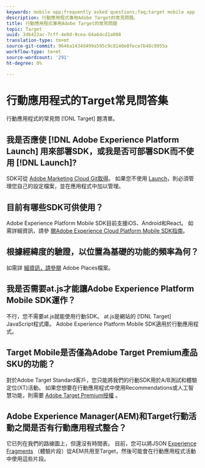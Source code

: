 ```yaml
---
keywords: mobile app;frequently asked questions;faq;target mobile app
description: 行動應用程式專用Adobe Target的常見問題。
title: 行動應用程式專用Adobe Target的常見問題
topic: Target
uuid: 3d6422ac-7cff-4e0d-9cea-64a64cd1a098
translation-type: tm+mt
source-git-commit: 9646a1434d499a595c9c8140e0fece7b48c9955a
workflow-type: tm+mt
source-wordcount: '291'
ht-degree: 0%

---
```



# 行動應用程式的Target常見問答集

行動應用程式的常見問 [!DNL Target] 題清單。

## 我是否應使 [!DNL Adobe Experience Platform Launch] 用來部署SDK，或我是否可部署SDK而不使用 [!DNL Launch]?

SDK可從 [Adobe Marketing Cloud Git取得](https://github.com/Adobe-Marketing-Cloud/acp-sdks/)。 如果您不使用 [Launch](https://docs.adobe.com/content/help/en/launch/using/overview.html)，則必須管理您自己的設定檔案，並在應用程式中加以管理。

## 目前有哪些SDK可供使用？

Adobe Experience Platform Mobile SDK目前支援iOS、Android和React。 如需詳細資訊，請參 [閱Adobe Experience Cloud Platform Mobile SDK指南](https://aep-sdks.gitbook.io/docs/)。

## 根據經緯度的驗證，以位置為基礎的功能的頻率為何？

如需詳 [細資訊，請參閱](https://placesdocs.com/places-services-by-adobe-documentation/) Adobe Places檔案。

## 我是否需要at.js才能讓Adobe Experience Platform Mobile SDK運作？

不行，您不需要at.js就能使用行動SDK。 at.js是網站的 [!DNL Target] JavaScript程式庫。 Adobe Experience Platform Mobile SDK適用於行動應用程式。

## Target Mobile是否僅為Adobe Target Premium產品SKU的功能？

對於Adobe Target Standard客戶，您只能將我們的行動SDK用於A/B測試和體驗定位(XT)活動。 如果您想要在行動應用程式中使用Recommendations或人工智慧功能，則需要 [Adobe Target Premium授權](/help/c-intro/intro.md#premium) 。

## Adobe Experience Manager(AEM)和Target行動活動之間是否有行動應用程式整合？

它已列在我們的路線圖上，但還沒有時間表。 目前，您可以將JSON [Experience Fragments](/help/c-experiences/c-manage-content/aem-experience-fragments.md) （體驗片段）從AEM共用至Target，然後可能會在行動應用程式活動中使用這些片段。
